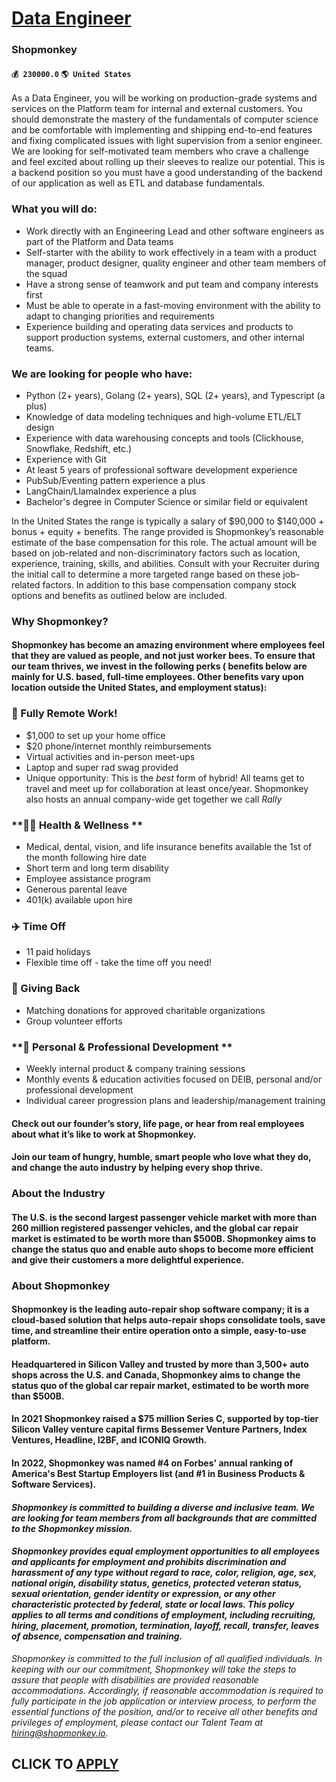 # [Data Engineer](https://www.remotewlb.com/apply/data-engineer-83541)  
### Shopmonkey  
#### `💰 230000.0` `🌎 United States`  

As a Data Engineer, you will be working on production-grade systems and services on the Platform team for internal and external customers. You should demonstrate the mastery of the fundamentals of computer science and be comfortable with implementing and shipping end-to-end features and fixing complicated issues with light supervision from a senior engineer. We are looking for self-motivated team members who crave a challenge and feel excited about rolling up their sleeves to realize our potential. This is a backend position so you must have a good understanding of the backend of our application as well as ETL and database fundamentals.

###  **What you will do:**

  * Work directly with an Engineering Lead and other software engineers as part of the Platform and Data teams
  * Self-starter with the ability to work effectively in a team with a product manager, product designer, quality engineer and other team members of the squad
  * Have a strong sense of teamwork and put team and company interests first
  * Must be able to operate in a fast-moving environment with the ability to adapt to changing priorities and requirements
  * Experience building and operating data services and products to support production systems, external customers, and other internal teams. 

### We are looking for people who have:

  * Python (2+ years), Golang (2+ years), SQL (2+ years), and Typescript (a plus)
  * Knowledge of data modeling techniques and high-volume ETL/ELT design
  * Experience with data warehousing concepts and tools (Clickhouse, Snowflake, Redshift, etc.)
  * Experience with Git
  * At least 5 years of professional software development experience
  * PubSub/Eventing pattern experience a plus
  * LangChain/LlamaIndex experience a plus
  * Bachelor's degree in Computer Science or similar field or equivalent

In the United States the range is typically a salary of $90,000 to $140,000 + bonus + equity + benefits. The range provided is Shopmonkey’s reasonable estimate of the base compensation for this role. The actual amount will be based on job-related and non-discriminatory factors such as location, experience, training, skills, and abilities. Consult with your Recruiter during the initial call to determine a more targeted range based on these job-related factors. In addition to this base compensation company stock options and benefits as outlined below are included.

###  **Why Shopmonkey?**

#### Shopmonkey has become an amazing environment where employees feel that they are valued as people, and not just worker bees. To ensure that our team thrives, we invest in the following perks ( **benefits below are mainly for U.S. based, full-time employees.** Other benefits vary upon location outside the United States, and employment status):

###  **🏡 Fully Remote Work!**

  * $1,000 to set up your home office 
  * $20 phone/internet monthly reimbursements 
  * Virtual activities and in-person meet-ups
  * Laptop and super rad swag provided 
  * Unique opportunity: This is the _best_ form of hybrid! All teams get to travel and meet up for collaboration at least once/year. Shopmonkey also hosts an annual company-wide get together we call _Rally_

###  **💪🏼 Health & Wellness **

  * Medical, dental, vision, and life insurance benefits available the 1st of the month following hire date 
  * Short term and long term disability 
  * Employee assistance program 
  * Generous parental leave 
  * 401(k) available upon hire 

### **✈️ Time Off**

  * 11 paid holidays 
  * Flexible time off - take the time off you need! 

### **🥰 Giving Back**

  * Matching donations for approved charitable organizations 
  * Group volunteer efforts 

### **🌟 Personal & Professional Development **

  * Weekly internal product & company training sessions
  * Monthly events & education activities focused on DEIB, personal and/or professional development
  * Individual career progression plans and leadership/management training

#### Check out our founder’s story, life page, or hear from real employees about what it’s like to work at Shopmonkey.

#### Join our team of hungry, humble, smart people who love what they do, and change the auto industry by helping every shop thrive.

###  **About the Industry**

#### The U.S. is the second largest passenger vehicle market with more than 260 million registered passenger vehicles, and the global car repair market is estimated to be worth more than $500B. Shopmonkey aims to change the status quo and enable auto shops to become more efficient and give their customers a more delightful experience.

###  **About Shopmonkey**

#### Shopmonkey is the leading auto-repair shop software company; it is a cloud-based solution that helps auto-repair shops consolidate tools, save time, and streamline their entire operation onto a simple, easy-to-use platform.

#### Headquartered in Silicon Valley and trusted by more than 3,500+ auto shops across the U.S. and Canada, Shopmonkey aims to change the status quo of the global car repair market, estimated to be worth more than $500B.

#### In 2021 Shopmonkey raised a $75 million Series C, supported by top-tier Silicon Valley venture capital firms Bessemer Venture Partners, Index Ventures, Headline, I2BF, and ICONIQ Growth.

#### In 2022, Shopmonkey was named #4 on Forbes' annual ranking of America's Best Startup Employers list (and #1 in Business Products & Software Services).

####  _Shopmonkey is committed to building a diverse and inclusive team. We are looking for team members from all backgrounds that are committed to the Shopmonkey mission._

####  _Shopmonkey provides equal employment opportunities to all employees and applicants for employment and prohibits discrimination and harassment of any type without regard to race, color, religion, age, sex, national origin, disability status, genetics, protected veteran status, sexual orientation, gender identity or expression, or any other characteristic protected by federal, state or local laws. This policy applies to all terms and conditions of employment, including recruiting, hiring, placement, promotion, termination, layoff, recall, transfer, leaves of absence, compensation and training._

 _Shopmonkey is committed to the full inclusion of all qualified individuals. In keeping with our our commitment, Shopmonkey will take the steps to assure that people with disabilities are provided reasonable accommodations. Accordingly, if reasonable accommodation is required to fully participate in the job application or interview process, to perform the essential functions of the position, and/or to receive all other benefits and privileges of employment, please contact our Talent Team at hiring@shopmonkey.io._

  
## CLICK TO [APPLY](https://www.remotewlb.com/apply/data-engineer-83541)


